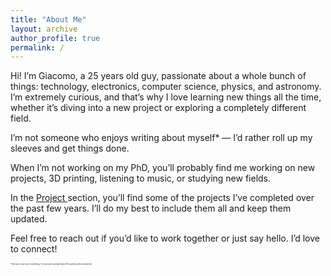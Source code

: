 ```yaml
---
title: "About Me"
layout: archive
author_profile: true
permalink: /
---
```

<script>
  document.addEventListener('DOMContentLoaded', function() {
    var currentUrl = window.location.pathname;
    var navLinks = document.querySelectorAll('.visible-links a');
    navLinks.forEach(function(link) {
      if (link.getAttribute('href') === '/') {
        link.textContent = 'This Page';
        // // Optionally add a class to highlight it
        // link.parentElement.classList.add('current-page');
      }
    });
  });
</script>
<!-- 
2. About Me
	•	Biography: Share your story, including your background, education, and how you got into your field. Keep it professional but add personal touches.
	•	Mission and Values: Explain what drives you professionally or personally, and what values are important to you.
	•	Fun Facts or Hobbies: Include a few personal details that show your personality—hobbies, passions, or interesting trivia.

Tips for Writing:

	•	Be Authentic: Write in your own voice, and let your personality shine through.
	•	Keep it Simple: Clear, concise language works best. Avoid jargon unless it’s relevant to your audience.
	•	Use Visuals: Include images, graphics, or videos where appropriate to make the content more engaging.
	•	Call to Action: Encourage visitors to take a specific action, like contacting you, viewing your portfolio, or following you on social media. -->


Hi! I’m Giacomo, a 2<span class="glitch" data-text="6">5</span> years old guy, passionate about a whole bunch of things: technology, electronics, computer science, physics, and astronomy. I’m extremely curious, and that’s why I love learning new things all the time, whether it’s diving into a new project or exploring a completely different field.

I’m not someone who enjoys writing about myself* — I’d rather roll up my sleeves and get things done.

When I’m not working on my PhD, you’ll probably find me working on new projects, 3D printing, listening to music, or studying new fields.

In the <a href="/projects/" class="glitch" data-text="Geeky">Project </a> section, you’ll find some of the projects I’ve completed over the past few years. I’ll do my best to include them all and keep them updated.


Feel free to reach out if you’d like to work together or just say hello. I’d love to connect!

<span style="font-size: 0.2em;position: relative; bottom: 0;">*And just in case you’re wondering, I’ve obviously used generative AI to polish up this introduction.</span>
